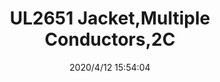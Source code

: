 ﻿---
layout: post 
title: UL2651 Jacket,Multiple Conductors,2C
tags: 2651
categories: wire-cable
overview: UL2651 Jacket,Multiple Conductors,2C,Red,Black
part_number: 112-0102-000/22
thumb_img: static/202004/324-thumb-20200412235521.jpg
small_img: static/202004/324-20200412235521.jpg
date: 2020/4/12 15:54:04
---



